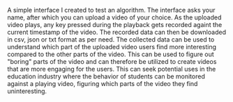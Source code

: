 A simple interface I created to test an algorithm. The interface asks your name, after which you can upload a video of your choice. As the uploaded video plays, any key pressed during the playback gets recorded againt the current timestamp of the video. The recorded data can then be downloaded in csv, json or txt format as per need.
The collected data can be used to understand which part of the uploaded video users find more interesting compared to the other parts of the video. This can be used to figure out "boring" parts of the video and can therefore be utilized to create videos that are more engaging for the users.
This can seek potential uses in the education industry where the behavior of students can be monitored against a playing video, figuring which parts of the video they find uninteresting.
